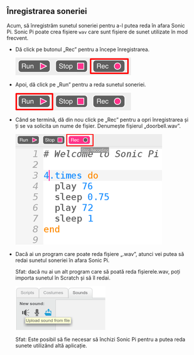 ## Înregistrarea soneriei

Acum, să înregistrăm sunetul soneriei pentru a-l putea reda în afara Sonic Pi. Sonic Pi poate crea fișiere `wav` care sunt fișiere de sunet utilizate în mod frecvent.

+ Dă click pe butonul „Rec” pentru a începe înregistrarea.
    
    ![captură de ecran](images/tune-record.png)

+ Apoi, dă click pe „Run” pentru a reda sunetul soneriei.
    
    ![captură de ecran](images/tune-run.png)

+ Când se termină, dă din nou click pe „Rec” pentru a opri înregistrarea și ți se va solicita un nume de fișier. Denumește fișierul „doorbell.wav”.
    
    ![captură de ecran](images/tune-record-stop.png)

+ Dacă ai un program care poate reda fișiere „.wav”, atunci vei putea să redai sunetul soneriei în afara Sonic Pi.
    
    Sfat: dacă nu ai un alt program care să poată reda fișierele.wav, poți importa sunetul în Scratch și să îl redai.
    
    ![captură de ecran](images/scratch-upload.png)
    
    Sfat: Este posibil să fie necesar să închizi Sonic Pi pentru a putea reda sunete utilizând altă aplicație.